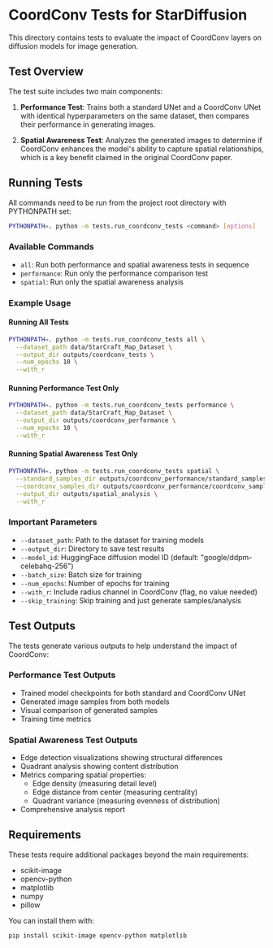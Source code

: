 # CoordConv Tests for StarDiffusion

This directory contains tests to evaluate the impact of CoordConv layers on diffusion models for image generation.

## Test Overview

The test suite includes two main components:

1. **Performance Test**: Trains both a standard UNet and a CoordConv UNet with identical hyperparameters on the same dataset, then compares their performance in generating images.

2. **Spatial Awareness Test**: Analyzes the generated images to determine if CoordConv enhances the model's ability to capture spatial relationships, which is a key benefit claimed in the original CoordConv paper.

## Running Tests

All commands need to be run from the project root directory with PYTHONPATH set:

```bash
PYTHONPATH=. python -m tests.run_coordconv_tests <command> [options]
```

### Available Commands

- `all`: Run both performance and spatial awareness tests in sequence
- `performance`: Run only the performance comparison test
- `spatial`: Run only the spatial awareness analysis

### Example Usage

#### Running All Tests

```bash
PYTHONPATH=. python -m tests.run_coordconv_tests all \
  --dataset_path data/StarCraft_Map_Dataset \
  --output_dir outputs/coordconv_tests \
  --num_epochs 10 \
  --with_r
```

#### Running Performance Test Only

```bash
PYTHONPATH=. python -m tests.run_coordconv_tests performance \
  --dataset_path data/StarCraft_Map_Dataset \
  --output_dir outputs/coordconv_performance \
  --num_epochs 10 \
  --with_r
```

#### Running Spatial Awareness Test Only

```bash
PYTHONPATH=. python -m tests.run_coordconv_tests spatial \
  --standard_samples_dir outputs/coordconv_performance/standard_samples \
  --coordconv_samples_dir outputs/coordconv_performance/coordconv_samples \
  --output_dir outputs/spatial_analysis \
  --with_r
```

### Important Parameters

- `--dataset_path`: Path to the dataset for training models
- `--output_dir`: Directory to save test results
- `--model_id`: HuggingFace diffusion model ID (default: "google/ddpm-celebahq-256")
- `--batch_size`: Batch size for training
- `--num_epochs`: Number of epochs for training
- `--with_r`: Include radius channel in CoordConv (flag, no value needed)
- `--skip_training`: Skip training and just generate samples/analysis

## Test Outputs

The tests generate various outputs to help understand the impact of CoordConv:

### Performance Test Outputs

- Trained model checkpoints for both standard and CoordConv UNet
- Generated image samples from both models
- Visual comparison of generated samples
- Training time metrics

### Spatial Awareness Test Outputs

- Edge detection visualizations showing structural differences
- Quadrant analysis showing content distribution
- Metrics comparing spatial properties:
  - Edge density (measuring detail level)
  - Edge distance from center (measuring centrality)
  - Quadrant variance (measuring evenness of distribution)
- Comprehensive analysis report

## Requirements

These tests require additional packages beyond the main requirements:
- scikit-image
- opencv-python
- matplotlib
- numpy
- pillow

You can install them with:

```bash
pip install scikit-image opencv-python matplotlib
``` 
